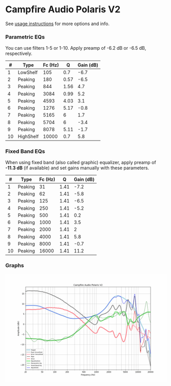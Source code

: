 # Campfire Audio Polaris V2
See [usage instructions](https://github.com/jaakkopasanen/AutoEq#usage) for more options and info.

### Parametric EQs
You can use filters 1-5 or 1-10. Apply preamp of -6.2 dB or -6.5 dB, respectively.

|   # | Type      |   Fc (Hz) |    Q |   Gain (dB) |
|-----|-----------|-----------|------|-------------|
|   1 | LowShelf  |       105 | 0.7  |        -6.7 |
|   2 | Peaking   |       180 | 0.57 |        -6.5 |
|   3 | Peaking   |       844 | 1.56 |         4.7 |
|   4 | Peaking   |      3084 | 0.99 |         5.2 |
|   5 | Peaking   |      4593 | 4.03 |         3.1 |
|   6 | Peaking   |      1276 | 5.17 |        -0.8 |
|   7 | Peaking   |      5165 | 6    |         1.7 |
|   8 | Peaking   |      5704 | 6    |        -3.4 |
|   9 | Peaking   |      8078 | 5.11 |        -1.7 |
|  10 | HighShelf |     10000 | 0.7  |         5.8 |

### Fixed Band EQs
When using fixed band (also called graphic) equalizer, apply preamp of **-11.3 dB** (if available) and set gains manually with these parameters.

|   # | Type    |   Fc (Hz) |    Q |   Gain (dB) |
|-----|---------|-----------|------|-------------|
|   1 | Peaking |        31 | 1.41 |        -7.2 |
|   2 | Peaking |        62 | 1.41 |        -5.8 |
|   3 | Peaking |       125 | 1.41 |        -6.5 |
|   4 | Peaking |       250 | 1.41 |        -5.2 |
|   5 | Peaking |       500 | 1.41 |         0.2 |
|   6 | Peaking |      1000 | 1.41 |         3.5 |
|   7 | Peaking |      2000 | 1.41 |         2   |
|   8 | Peaking |      4000 | 1.41 |         5.8 |
|   9 | Peaking |      8000 | 1.41 |        -0.7 |
|  10 | Peaking |     16000 | 1.41 |        11.2 |

### Graphs
![](./Campfire%20Audio%20Polaris%20V2.png)
